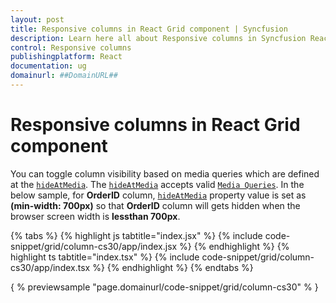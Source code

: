 ```yaml
---
layout: post
title: Responsive columns in React Grid component | Syncfusion
description: Learn here all about Responsive columns in Syncfusion React Grid component of Syncfusion Essential JS 2 and more.
control: Responsive columns 
publishingplatform: React
documentation: ug
domainurl: ##DomainURL##
---
```


# Responsive columns in React Grid component

You can toggle column visibility based on media queries which are defined at the [`hideAtMedia`](https://ej2.syncfusion.com/angular/documentation/api/grid/column/#hideatmedia). The [`hideAtMedia`](https://ej2.syncfusion.com/angular/documentation/api/grid/column/#hideatmedia) accepts valid [`Media Queries`]( http://cssmediaqueries.com/what-are-css-media-queries.html ). In the below sample, for **OrderID** column, [`hideAtMedia`](https://ej2.syncfusion.com/angular/documentation/api/grid/column/#hideatmedia) property value is set as **(min-width: 700px)** so that **OrderID** column will gets hidden when the browser screen width is **lessthan 700px**.

{% tabs %}
{% highlight js tabtitle="index.jsx" %}
{% include code-snippet/grid/column-cs30/app/index.jsx %}
{% endhighlight %}
{% highlight ts tabtitle="index.tsx" %}
{% include code-snippet/grid/column-cs30/app/index.tsx %}
{% endhighlight %}
{% endtabs %}

{ % previewsample "page.domainurl/code-snippet/grid/column-cs30" % }